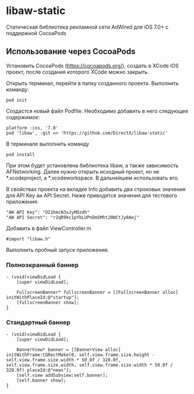 # libaw-static
Статическая библиотека рекламной сети AdWired для iOS 7.0+ с поддержкой CocoaPods

## Использование через CocoaPods
Установить CocoaPods (https://cocoapods.org/), создать в XCode iOS проект, после создания которого XCode можно закрыть.

Открыть терминал, перейти в папку созданного проекта. Выполнить команду:
    
    pod init

Создастся новый файл Podfile. Необходимо добавить в него следующее содержимое:
    
    platform :ios, '7.0'
    pod 'libaw', :git => 'https://github.com/DirectX/libaw-static'

В терминале выполнить команду

    pod install
    
При этом будет установлена библиотека libaw, а также зависимость AFNetworking. Далее нужно открыть исходный проект, но не \*.xcodeproject, a \*.xcodeworkspace. В дальнейшем использовать его.

В свойствах проекта на вкладке Info добавить два строковых значения для API Key aи API Secret. Ниже приводятся значения для тестового приложения:

    "AW API Key": "DI1hmcN3xJyMOzdh"
    "AW API Secret": "r2qR9kc1pYbLUPnDm5Mht20WCtJy8Aej"
    
Добавить в файл ViewController.m

    #import "libaw.h"
    
Выполнить пробный запуск приложения.

### Полноэкранный баннер
    - (void)viewDidLoad {
        [super viewDidLoad];
        
        FullscreenBanner* fullscreenBanner = [[FullscreenBanner alloc] initWithPlaceId:@"startup"];
    	[fullscreenBanner show];
    }
    
### Стандартный баннер
    - (void)viewDidLoad {
        [super viewDidLoad];
        
        BannerView* banner = [[BannerView alloc] initWithFrame:CGRectMake(0, self.view.frame.size.height - self.view.frame.size.width * 50.0f / 320.0f, self.view.frame.size.width, self.view.frame.size.width * 50.0f / 320.0f) placeId:@"news"];
        [self.view addSubview:self.banner];
        [self.banner show];
    }

    